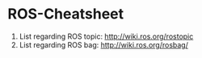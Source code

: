 # ROS-Cheatsheet

1. List regarding ROS topic:  http://wiki.ros.org/rostopic
2. List regarding ROS bag: http://wiki.ros.org/rosbag/
